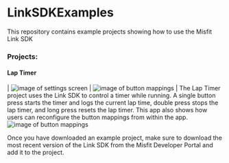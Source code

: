 # LinkSDKExamples

This repository contains example projects showing how to use the Misfit Link SDK

### Projects:
#### Lap Timer
|  ![image of settings screen](/assets/images/docs/lapTimerMain.png)  |  ![image of button mappings](/assets/images/docs/lapTimerUse.png)  |
The Lap Timer project uses the Link SDK to control a timer while running. A single button press starts the timer and logs the current lap time, double press stops the lap timer, and long press resets the lap timer. This app also shows how users can reconfigure the button mappings from within the app.
![image of button mappings](/assets/images/docs/lapTimerChange.png)

Once you have downloaded an example project, make sure to download the most recent version of the Link SDK from the Misfit Developer Portal and add it to the project.
